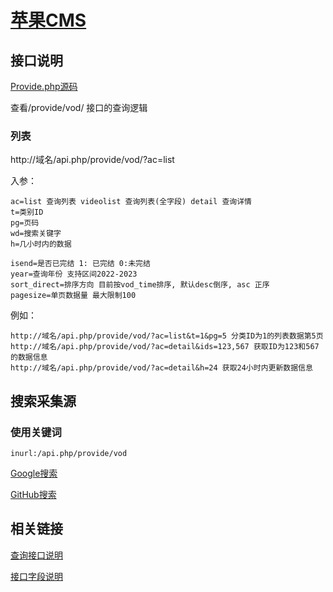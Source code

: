# [苹果CMS](https://github.com/magicblack/maccms10)

## 接口说明

[Provide.php源码](https://github.com/magicblack/maccms10/blob/master/application/api/controller/Provide.php)

查看/provide/vod/ 接口的查询逻辑

### 列表
http://域名/api.php/provide/vod/?ac=list

入参：
```
ac=list 查询列表 videolist 查询列表(全字段) detail 查询详情
t=类别ID
pg=页码
wd=搜索关键字
h=几小时内的数据

isend=是否已完结 1: 已完结 0:未完结
year=查询年份 支持区间2022-2023
sort_direct=排序方向 目前按vod_time排序, 默认desc倒序, asc 正序
pagesize=单页数据量 最大限制100
```

例如： 
```
http://域名/api.php/provide/vod/?ac=list&t=1&pg=5 分类ID为1的列表数据第5页 
http://域名/api.php/provide/vod/?ac=detail&ids=123,567 获取ID为123和567的数据信息 
http://域名/api.php/provide/vod/?ac=detail&h=24 获取24小时内更新数据信息 
```

## 搜索采集源
### 使用关键词
```
inurl:/api.php/provide/vod
```

[Google搜索](https://www.google.com/search?q=inurl%3A%2Fapi.php%2Fprovide%2Fvod&ie=UTF-8)

[GitHub搜索](https://github.com/search?q=%2Fapi.php%2Fprovide%2Fvod+language%3Ajson&ref=opensearch&type=code)

## 相关链接

[查询接口说明](https://github.com/magicblack/maccms10/wiki/%E5%85%A5%E5%BA%93%E6%8E%A5%E5%8F%A3%E8%AF%B4%E6%98%8E)

[接口字段说明](https://github.com/magicblack/maccms10/wiki/%E6%A0%87%E7%AD%BE%E6%96%87%E6%A1%A3)